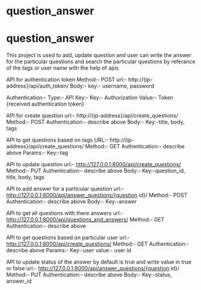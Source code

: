 # question_answer

# question_answer
This project is used to add, update question and user can write the answer for the particular questions and search the particular questions by referance of the tags or user name with the help of apis

API for authentication token
Method:- POST
url:- http://{ip-address}/api/auth_token/
Body:- 
	key:- username, password

Authentication:-
	Type:- API Key:-
		Key:- Authorization
		Value:- Token {received authentication token}

API for create question
url:- http://{ip-address}/api/create_questions/
Method:- POST
Authentication:- describe above
Body:-
	Key:-title, body, tags

API to get questions based on tags
URL:- http://{ip-address}/api/create_questions/
Method:- GET
Authentication:- describe above
Params:-
	Key:-tag

API to update question
url:- http://127.0.0.1:8000/api/create_questions/
Method:- PUT
Authentication:- describe above
Body:-
	Key:-question_id, title, body, tags

API to add answer for a particular question
url:- http://127.0.0.1:8000/api/answer_questions/{question id}/
Method:- POST
Authentication:- describe above
Body:-
	Key:-answer

API to get all questions with there answers
url:- http://127.0.0.1:8000/api/questions_and_answers/
Method:- GET
Authentication:- describe above

API to get questions based on particular user
url:- http://127.0.0.1:8000/api/create_questions/
Method:- GET
Authentication:- describe above
Params:-
	Key:-user
	value:- user id

API to update status of the answer by default is true and write value in true or false
url:- http://127.0.0.1:8000/api/answer_questions/{question id}/
Method:- PUT
Authentication:- describe above
Body:-
	Key:-status, answer_id
